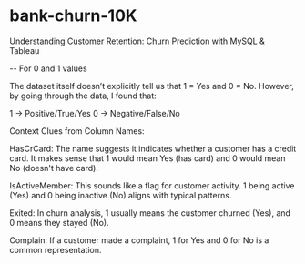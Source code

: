 # bank-churn-10K
Understanding Customer Retention: Churn Prediction with MySQL &amp; Tableau





-- For 0 and 1 values

The dataset itself doesn’t explicitly tell us that 1 = Yes and 0 = No. However, by going through the data, I found that:

1 → Positive/True/Yes 0 → Negative/False/No

Context Clues from Column Names:

HasCrCard: The name suggests it indicates whether a customer has a credit card. It makes sense that 1 would mean Yes (has card) and 0 would mean No (doesn't have card).

IsActiveMember: This sounds like a flag for customer activity. 1 being active (Yes) and 0 being inactive (No) aligns with typical patterns.

Exited: In churn analysis, 1 usually means the customer churned (Yes), and 0 means they stayed (No).

Complain: If a customer made a complaint, 1 for Yes and 0 for No is a common representation.